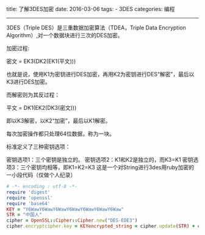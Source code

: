 title: 了解3DES加密
date: 2016-03-06
tags: 
    - 3DES
categories: 编程

---
3DES（Triple DES）是三重数据加密算法（TDEA，Triple Data Encryption Algorithm）,对一个数据块进行三次的DES加密。
<!--more-->  
加密过程:

密文 = EK3(DK2(EK1(平文)))

也就是说，使用K1为密钥进行DES加密，再用K2为密钥进行DES“解密”，最后以K3进行DES加密。

而解密则为其反过程：

平文 = DK1(EK2(DK3(密文)))

即以K3解密，以K2“加密”，最后以K1解密。

每次加密操作都只处理64位数据，称为一块。

标准定义了三种密钥选项：

密钥选项1：三个密钥是独立的。
密钥选项2：K1和K2是独立的，而K3=K1
密钥选项3：三个密钥均相等，即K1=K2=K3
这是一个对String进行3des用ruby加密的一小段代码（仅做个人纪录）

```ruby
# -*- encoding : utf-8 -*-
require 'digest'
require 'openssl'
require 'base64'
KEY = "Y6WawY6WawY6WawY6WawY6WawY6WawY6Waw"
STR = "中国人"
cipher = OpenSSL::Cipher::Cipher.new("DES-EDE3")
cipher.encryptcipher.key = KEYencrypted_string = cipher.update(STR) + cipher.finalputs Base64.encode64(encrypted_string);
```
